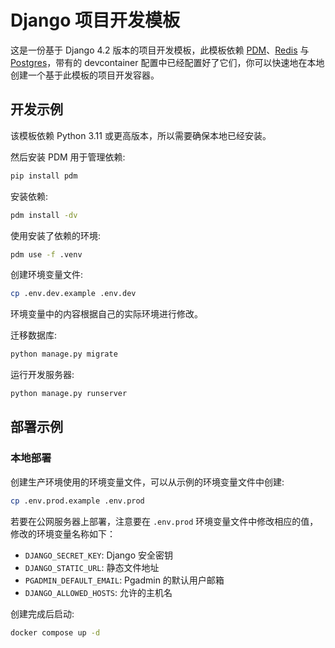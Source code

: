 # Django 项目开发模板

这是一份基于 Django 4.2 版本的项目开发模板，此模板依赖 [PDM](https://pdm-project.org/)、[Redis](https://redis.io/) 与 [Postgres](https://www.postgresql.org/)，带有的 devcontainer 配置中已经配置好了它们，你可以快速地在本地创建一个基于此模板的项目开发容器。

## 开发示例

该模板依赖 Python 3.11 或更高版本，所以需要确保本地已经安装。

然后安装 PDM 用于管理依赖:

```bash
pip install pdm
```

安装依赖:

```bash
pdm install -dv
```

使用安装了依赖的环境:

```bash
pdm use -f .venv
```

创建环境变量文件:

```bash
cp .env.dev.example .env.dev
```

环境变量中的内容根据自己的实际环境进行修改。

迁移数据库:

```bash
python manage.py migrate
```

运行开发服务器:

```bash
python manage.py runserver
```

## 部署示例

### 本地部署

创建生产环境使用的环境变量文件，可以从示例的环境变量文件中创建:

```bash
cp .env.prod.example .env.prod
```

若要在公网服务器上部署，注意要在 `.env.prod` 环境变量文件中修改相应的值，修改的环境变量名称如下：

-   `DJANGO_SECRET_KEY`: Django 安全密钥
-   `DJANGO_STATIC_URL`: 静态文件地址
-   `PGADMIN_DEFAULT_EMAIL`: Pgadmin 的默认用户邮箱
-   `DJANGO_ALLOWED_HOSTS`: 允许的主机名

创建完成后启动:

```bash
docker compose up -d
```
